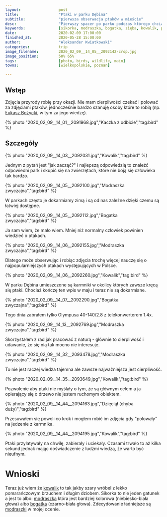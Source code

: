 ```yaml
---
layout:                 post
title:                  "Ptaki w parku Dębina"
subtitle:               "pierwsza obserwacja ptaków w mieście"
desc:                   "Pierwszy spacer po parku podczas którego chciałem porobić zdjęcia kaczkom. Myślałem, że to głównie kaczki będą dostępne. Okazało się, że w okolicy karmników można znaleźć znacznie ciekawsze gatunki."
keywords:               [sikorka, modraszka, bogatka, zięba, kowalik, ptaki, park, olympus 40-150]
date:                   2020-02-09 17:00:00
finished_at:            2020-05-28 15:00:00
author:                 "Aleksander Kwiatkowski"
categories:             trip
image_filename:         2020_02_09__14_05__2092142-crop.jpg
image_position:         50% 65%
tags:                   [photo, birds, wildlife, main]
towns:                  [wielkopolskie, poznan]

---
```


[lukasz-bozycki]: https://www.bozycki.com/

[wiki-modraszka-zwyczajna]: https://pl.wikipedia.org/wiki/Modraszka_zwyczajna
[wiki-bogatka-zwyczajna]: https://pl.wikipedia.org/wiki/Bogatka_zwyczajna
[wiki-kowalik-zwyczajny]: https://pl.wikipedia.org/wiki/Kowalik_zwyczajny
[wiki-dziecial-duzy]: https://pl.wikipedia.org/wiki/Dzi%C4%99cio%C5%82_du%C5%BCy

## Wstęp

Zdjęcia przyrody robię przy okazji. Nie mam cierpliwości czekać i polować
za zdjęciami ptaków, jednocześnie bardzo szanuję osoby które to robią
(np. [Łukasz Bożycki][lukasz-bozycki], w tym za jego wiedzę).

{% photo "2020_02_09__14_01__2091968.jpg","Kaczka z odbicie","tag:bird" %}

## Szczegóły

{% photo "2020_02_09__14_03__2092031.jpg","Kowalik","tag:bird" %}

Jednym z pytań jest "jak zacząć?" i najlepszą odpowiedzią to znaleźć odpowiedni
park i skupić się na zwierzętach, które nie boją się człowieka tak bardzo.

{% photo "2020_02_09__14_05__2092100.jpg","Modraszka zwyczajna","tag:bird" %}

W parkach często je dokarmiamy zimą i są od nas zależne dzięki czemu są
łatwiej dostępne.

{% photo "2020_02_09__14_05__2092112.jpg","Bogatka zwyczajna","tag:bird" %}

Ja sam wiem, że mało wiem. Mniej niż normalny człowiek powinien wiedzieć o ptakach.

{% photo "2020_02_09__14_06__2092155.jpg","Modraszka zwyczajna","tag:bird" %}

Dlatego może obserwując i robiąc zdjęcia trochę więcej nauczę się o
najpopularniejszych ptakach występujących w Polsce.

{% photo "2020_02_09__14_06__2092260.jpg","Kowalik","tag:bird" %}

W parku Dębina umieszczone są karmniki w okolicy których zawsze kręcą się ptaki.
Chociaż kończę ten wpis w maju i teraz nie są dokarmiane.

{% photo "2020_02_09__14_07__2092290.jpg","Bogatka zwyczajna","tag:bird" %}

Tego dnia zabrałem tylko Olympusa 40-140/2.8 z telekonwerterem 1.4x.

{% photo "2020_02_09__14_13__2092769.jpg","Modraszka zwyczajna","tag:bird" %}

Skorzystałem z rad jak pracować z
naturą - głównie to cierpliwość i udawanie, że się nią tak mocno nie interesuje.

{% photo "2020_02_09__14_32__2093478.jpg","Modraszka zwyczajna","tag:bird" %}

To nie jest raczej wiedza tajemna ale zawsze najważniejsza jest cierpliwość.

{% photo "2020_02_09__14_35__2093649.jpg","Kowalik","tag:bird" %}

Pozwolenie aby ptaki nie myślały o tym, że są głównym celem a ja opierający się o drzewo
nie jestem ruchomym obiektem.

{% photo "2020_02_09__14_44__2094163.jpg","Dzięciął (chyba duży)","tag:bird" %}

Przesuwałem się powoli co krok i mogłem robić im zdjęcia gdy "polowały" na
jedzenie z karmnika.

{% photo "2020_02_09__14_44__2094195.jpg","Kowalik","tag:bird" %}

Ptaki przylatywały na chwilę, zabierały i uciekały. Czasami trwało to aż kilka
sekund jednak mając doświadczenie z ludźmi wiedzą, że warto być nieufnym.

# Wnioski

Teraz już wiem że [kowalik][wiki-kowalik-zwyczajny] to tak jakby szary wróbel z lekko pomarańczowym
brzuchem i długim dziobem. Sikorka to nie jeden gatunek a jest to albo:
[modraszka][wiki-modraszka-zwyczajna] która jest bardziej kolorowa
(niebiesko-biała głowa) albo [bogatka][wiki-bogatka-zwyczajna] (czarno-biała głowa).
Zdecydowanie ładniejsze są [modraszki][wiki-modraszka-zwyczajna] w mojej ocenie.
